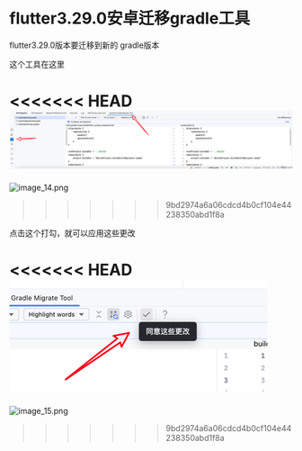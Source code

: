 # flutter3.29.0安卓迁移gradle工具

flutter3.29.0版本要迁移到新的 gradle版本


这个工具在这里


<<<<<<< HEAD
![image_14.png](../../assets/images/image_14.png)
=======
![image_14.png](/images/image_14.png)
>>>>>>> 9bd2974a6a06cdcd4b0cf104e44238350abd1f8a


点击这个打勾，就可以应用这些更改


<<<<<<< HEAD
![image_15.png](../../assets/images/image_15.png)
=======
![image_15.png](/images/image_15.png)
>>>>>>> 9bd2974a6a06cdcd4b0cf104e44238350abd1f8a
